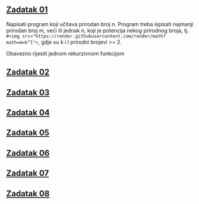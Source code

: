  ## [**Zadatak 01**](01.cpp)
 
 Napisati program koji učitava prirodan broj n. Program treba ispisati najmanji prirodan broj m, veći ili jednak n, koji je potencija nekog prirodnog broja,
tj. ``` #<img src="https://render.githubusercontent.com/render/math?math=m=k^l">```, gdje su k i l prirodni brojevi >= 2.

Obavezno rijesiti jednom rekurzivnom funkcijom
 
 ## [**Zadatak 02**](02.cpp)
 ## [**Zadatak 03**](03.cpp)
 ## [**Zadatak 04**](04.cpp)
 ## [**Zadatak 05**](05.cpp)
 ## [**Zadatak 06**](06.cpp)
 ## [**Zadatak 07**](07.cpp)
 ## [**Zadatak 08**](08.cpp)
